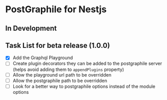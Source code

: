 # PostGraphile for Nestjs

## In Development

## Task List for beta release (1.0.0)

- [x] Add the Graphql Playground
- [ ] Create plugin decorators they can be added to the postgraphile server (helps avoid adding them to `appendPlugins` property)
- [ ] Allow the playground url path to be overridden
- [ ] Allow the postgraphile path to be overridden
- [ ] Look for a better way to postgraphile options instead of the module options
